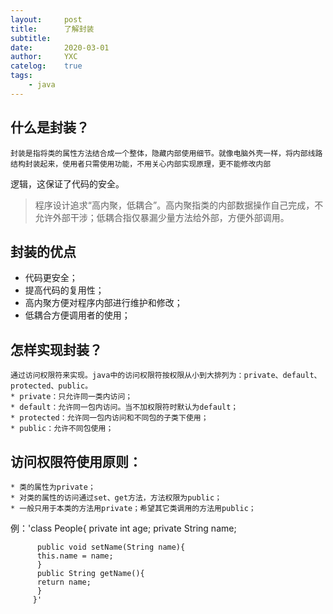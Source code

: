 ```yaml
---
layout:     post
title:      了解封装
subtitle:   
date:       2020-03-01
author:     YXC
catelog:    true
tags:
    - java
---
```

## 什么是封装？
    封装是指将类的属性方法结合成一个整体，隐藏内部使用细节。就像电脑外壳一样，将内部线路结构封装起来，使用者只需使用功能，不用关心内部实现原理，更不能修改内部
逻辑，这保证了代码的安全。
   >程序设计追求“高内聚，低耦合”。高内聚指类的内部数据操作自己完成，不允许外部干涉；低耦合指仅暴漏少量方法给外部，方便外部调用。
## 封装的优点
   * 代码更安全；
   * 提高代码的复用性；
   * 高内聚方便对程序内部进行维护和修改；
   * 低耦合方便调用者的使用；
## 怎样实现封装？ 
    通过访问权限符来实现。java中的访问权限符按权限从小到大排列为：private、default、protected、public。
    * private：只允许同一类内访问；
    * default：允许同一包内访问。当不加权限符时默认为default；
    * protected：允许同一包内访问和不同包的子类下使用；
    * public：允许不同包使用；
## 访问权限符使用原则：
    * 类的属性为private；
    * 对类的属性的访问通过set、get方法，方法权限为public；
    * 一般只用于本类的方法用private；希望其它类调用的方法用public；
   例：'class People{
          private int age;
          private String name;

          public void setName(String name){
          this.name = name;
          }
          public String getName(){
          return name;
          }
         }'
